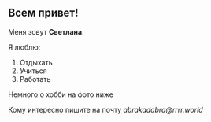 ## Всем привет!

Меня зовут **Светлана**.

Я люблю:
1. Отдыхать
2. Учиться
3. Работать

Немного о хобби на фото ниже



Кому интересно пишите на почту _abrakadabra@rrrr.world_

